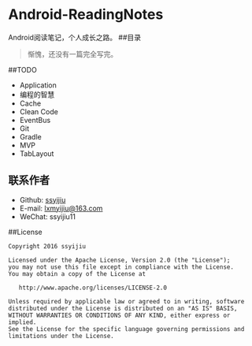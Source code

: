 # Android-ReadingNotes
Android阅读笔记，个人成长之路。
##目录
> 惭愧，还没有一篇完全写完。

##TODO
- Application
- 编程的智慧
- Cache
- Clean Code
- EventBus
- Git
- Gradle 
- MVP
- TabLayout


## 联系作者
- Github: [ssyijiu](https://github.com/ssyijiu)
- E-mail: lxmyijiu@163.com
- WeChat: ssyijiu11

##License

```
Copyright 2016 ssyijiu

Licensed under the Apache License, Version 2.0 (the "License");
you may not use this file except in compliance with the License.
You may obtain a copy of the License at

   http://www.apache.org/licenses/LICENSE-2.0

Unless required by applicable law or agreed to in writing, software
distributed under the License is distributed on an "AS IS" BASIS,
WITHOUT WARRANTIES OR CONDITIONS OF ANY KIND, either express or implied.
See the License for the specific language governing permissions and
limitations under the License.
